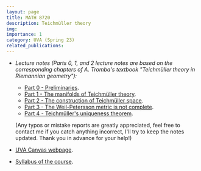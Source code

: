 ```yaml
---
layout: page
title: MATH 8720
description: Teichmüller theory
img:
importance: 1
category: UVA (Spring 23)
related_publications:
---
```


+ _Lecture notes (Parts 0, 1, and 2 lecture notes are based on the corresponding chapters of A. Tromba's textbook "Teichmüller theory in Riemannian geometry"):_
  + [Part 0 - Preliminaries](https://drive.google.com/file/d/1htTcREZBtO4kvT1mP9eIcU1rZtEqT5Oj/view?usp=sharing)</a>.
  + [Part 1 - The manifolds of Teichmüller theory](https://drive.google.com/file/d/1qRSbXOkppElvzPQGAPboiU9BlkPNCjBf/view?usp=sharing).
  + [Part 2 - The construction of Teichmüller space](https://drive.google.com/file/d/1SkgJUe7om2ITp1yqmpH7Uqi5a28N_qeh/view?usp=sharing).
  + [Part 3 - The Weil-Petersson metric is not complete](https://drive.google.com/file/d/1NrwLB3pBuz5OHMYNxGDdqnAkls2Su-q-/view?usp=sharing).
  + [Part 4 - Teichmüller's uniqueness theorem](https://drive.google.com/file/d/1mFZZRFoOUNbdfi7qj5bl4BamEjrvXd8B/view?usp=sharing).

  (Any typos or mistake reports are greatly appreciated, feel free to contact me if you catch anything incorrect, I'll try to keep the notes updated. Thank you in advance for your help!)
+ [UVA Canvas webpage](https://canvas.its.virginia.edu/courses/57700).
+ [Syllabus of the course](https://drive.google.com/file/d/1fnw9uOZhD9axhGbqDDsgJE3T3vW3RU_3/view?usp=sharing).

